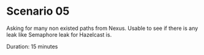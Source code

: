 # Scenario 05

Asking for many non existed paths from Nexus. Usable to see
if there is any leak like Semaphore leak for Hazelcast is.

Duration: 15 minutes
